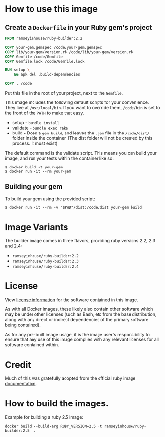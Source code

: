 
# How to use this image

## Create a `Dockerfile` in your Ruby gem's project

```dockerfile
FROM ramseyinhouse/ruby-builder:2.2

COPY your-gem.gemspec /code/your-gem.gemspec
COPY lib/your-gem/version.rb /code/lib/your-gem/version.rb
COPY Gemfile /code/Gemfile
COPY Gemfile.lock /code/Gemfile.lock

RUN setup \
    && apk del .build-dependencies

COPY . /code
```

Put this file in the root of your project, next to the `Gemfile`.

This image includes the following default scripts for your convenience. They live at `/usr/local/bin`. If you want to override them, `/code/bin` is set to the front of the `PATH` to make that easy.
- setup - `bundle install`
- validate  - `bundle exec rake`
- build - Does a `gem build`, and leaves the `.gem` file in the `/code/dist/` folder inside the container. (The dist folder will not be created by this process. It must exist)

The default command is the validate script. This means you can build your image, and run your tests within the container like so:

```console
$ docker build -t your-gem .
$ docker run -it --rm your-gem
```

## Building your gem

To build your gem using the provided script:

```console
$ docker run -it --rm -v "$PWD"/dist:/code/dist your-gem build
```

# Image Variants

The builder image comes in three flavors, providing ruby versions 2.2, 2.3 and 2.4:
- `ramseyinhouse/ruby-builder:2.2`
- `ramseyinhouse/ruby-builder:2.3`
- `ramseyinhouse/ruby-builder:2.4`


# License

View [license information](https://www.ruby-lang.org/en/about/license.txt) for the software contained in this image.

As with all Docker images, these likely also contain other software which may be under other licenses (such as Bash, etc from the base distribution, along with any direct or indirect dependencies of the primary software being contained).

As for any pre-built image usage, it is the image user's responsibility to ensure that any use of this image complies with any relevant licenses for all software contained within.

# Credit
Much of this was gratefully adopted from the official ruby image [documentation](https://github.com/docker-library/docs/blob/master/ruby/README.md).

# How to build the images.
Example for building a ruby 2.5 image:
```console
docker build --build-arg RUBY_VERSION=2.5 -t ramseyinhouse/ruby-builder:2.5  .
```
